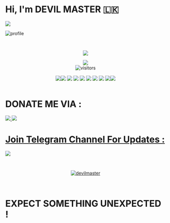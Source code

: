 # Hi, I'm DEVIL MASTER 🇱🇰
<img src="https://img.shields.io/badge/DEVIL%20MASTER-EXPECT%20US-brightgreen?style=flat-square&logo=appveyor">

![profile](https://user-images.githubusercontent.com/72663288/133919035-01110d35-59f6-4003-b300-ffee968afd29.jpg)

<br>
<p align="center">
<img src="https://github-readme-stats.vercel.app/api?username=isuruwa&show_icons=true&theme=cobalt">
</p>

<p align="center">
<a href="https://hits.seeyoufarm.com"><img src="https://hits.seeyoufarm.com/api/count/incr/badge.svg?url=https%3A%2F%2Fgithub.com%2Fisuruwa&count_bg=%2379C83D&title_bg=%23555555&icon=&icon_color=%23E7E7E7&title=hits&edge_flat=false"/></a>
<br>
<img align="center" alt="visitors" src="https://visitor-badge.glitch.me/badge?page_id=isuruwa-admin" />
</p>

<p align="center">
<a href="https://github.com/isuruwa/Termux-Reborn" ><img align="center" src="https://github-readme-stats.vercel.app/api/pin/?username=isuruwa&repo=Termux-Reborn&theme=chartreuse-dark"></a><a href="https://github.com/isuruwa/MSF-EXPLOIT" ><img align="center" src="https://github-readme-stats.vercel.app/api/pin/?username=isuruwa&repo=MSF-EXPLOIT&theme=chartreuse-dark"></a>
<a href="https://github.com/isuruwa/T-HYDRA" ><img align="center" src="https://github-readme-stats.vercel.app/api/pin/?username=isuruwa&repo=T-HYDRA&theme=chartreuse-dark"></a>
<a href="https://github.com/isuruwa/PDF-TOOLBOX" ><img align="center" src="https://github-readme-stats.vercel.app/api/pin/?username=isuruwa&repo=PDF-TOOLBOX&theme=chartreuse-dark"></a>
<a href="https://github.com/isuruwa/AUTOZOOM-BOT" ><img align="center" src="https://github-readme-stats.vercel.app/api/pin/?username=isuruwa&repo=AUTOZOOM-BOT&theme=chartreuse-dark"></a> <a href="https://github.com/isuruwa/TG-SCRAPPER" ><a href="https://github.com/isuruwa/TG-SCRAPPER" >
<a href="https://github.com/isuruwa/WA-BOT" ><img align="center" src="https://github-readme-stats.vercel.app/api/pin/?username=isuruwa&repo=WA-BOT&theme=chartreuse-dark"></a> <a href="https://github.com/isuruwa/TG-SCRAPPER" ><img align="center" src="https://github-readme-stats.vercel.app/api/pin/?username=isuruwa&repo=TG-SCRAPPER&theme=chartreuse-dark"></a> 
<a href="https://github.com/isuruwa/THunter" ><img align="center" src="https://github-readme-stats.vercel.app/api/pin/?username=isuruwa&repo=THunter&theme=chartreuse-dark"></a>
<a href="https://github.com/isuruwa/HASHME" ><img align="center" src="https://github-readme-stats.vercel.app/api/pin/?username=isuruwa&repo=HASHME&theme=chartreuse-dark"></a><a href="https://github.com/isuruwa/SINGME" ><img align="center" src="https://github-readme-stats.vercel.app/api/pin/?username=isuruwa&repo=SINGME&theme=chartreuse-dark"></a>
  
  <br>
  <br>
  
# DONATE ME VIA :
  
<a href="https://www.buymeacoffee.com/isuruwa"><img src="https://img.icons8.com/color-glass/64/000000/coffee.png"/>
<a href="https://pastebin.com/iHWvSB3p"><img src="https://img.icons8.com/cute-clipart/64/000000/bitcoin.png"/>

# Join Telegram Channel For Updates :
  
<a href="https://t.me/technolk" > <img src="https://img.icons8.com/cute-clipart/80/000000/telegram-app.png"/> 

<br> 
<p align="center">
<a href="https://github.com/isuruwa"><img title="devilmaster" src="https://github-readme-stats.vercel.app/api/top-langs/?username=isuruwa&layout=compact"></a>
</p>

<br>
  
# EXPECT SOMETHING UNEXPECTED !
